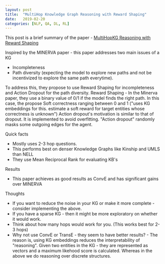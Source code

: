 ```yaml
---
layout: post
title:  "MultiHop Knowledge Graph Reasoning with Reward Shaping"
date:   2019-02-20
categories: [NLP, QA, DL, RL]
---
```


This post is a brief summary of the paper - [MultiHopKG Reasoning with Reward Shaping](https://arxiv.org/abs/1808.10568)


Inspired by the MINERVA paper - this paper addresses two main issues of a KG 
- Incompleteness
- Path diversity (expecting the model to explore new
paths and not be incentivized to explore the same path everytime). 
 
To address this, they propose to use Reward Shaping for
incompleteness and Action Dropout for the path diversity. Reward Shaping - In the Minerva paper, they use a binary value of 0/1
if the model finds the right path. In this case, the propose Soft correctness ranging between 0 and 1 ("uses KG embeddings for this. estimate a soft reward
for target entities whose correctness is unknown")
Action dropout's motivation is similar to that of dropout. It is implemented to avoid overfitting. "Action dropout" randomly
masks some outgoing edges for the agent.

Quick facts
- Mostly uses 2-3 hop questions.
- This performs best on denser Knowledge Graphs like Kinship and UMLS than NELL
- They use Mean Reciprocal Rank for evaluating KB's

Results
- This paper achieves as good results as ConvE and has significant gains over MINERVA

Thoughts
- If you want to reduce the noise in your KG or make it more complete - consider implementing the above.
- If you have a sparse KG - then it might be more exploratory on whether it would work.
- Think about how many hops would work for you. (This works best for 2-3 hops)
- Why not use ConvE or TransE - they seem to have better results? - The reason is, using KG embeddings reduces the interpretability
of "reasoning". Given two entities in the KG - they are represented as vectors and a maximum likehood score is calculated.
Whereas in the above we do reasoning over discrete structures.

